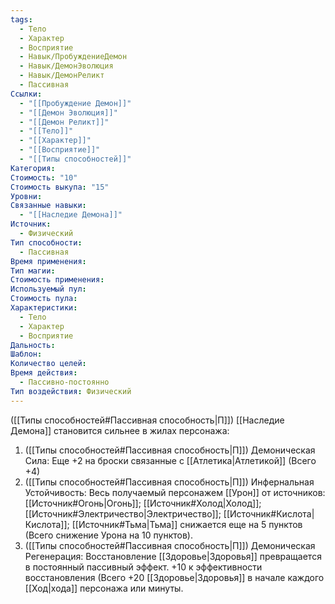 ```yaml
---
tags:
  - Тело
  - Характер
  - Восприятие
  - Навык/ПробуждениеДемон
  - Навык/ДемонЭволюция
  - Навык/ДемонРеликт
  - Пассивная
Ссылки:
  - "[[Пробуждение Демон]]"
  - "[[Демон Эволюция]]"
  - "[[Демон Реликт]]"
  - "[[Тело]]"
  - "[[Характер]]"
  - "[[Восприятие]]"
  - "[[Типы способностей]]"
Категория: 
Стоимость: "10"
Стоимость выкупа: "15"
Уровни: 
Связанные навыки:
  - "[[Наследие Демона]]"
Источник:
  - Физический
Тип способности:
  - Пассивная
Время применения: 
Тип магии: 
Стоимость применения: 
Используемый пул: 
Стоимость пула: 
Характеристики:
  - Тело
  - Характер
  - Восприятие
Дальность: 
Шаблон: 
Количество целей: 
Время действия:
  - Пассивно-постоянно
Тип воздействия: Физический
---
```

([[Типы способностей#Пассивная способность|П]]) [[Наследие Демона]] становится сильнее в жилах персонажа: 

1. ([[Типы способностей#Пассивная способность|П]]) Демоническая Сила: Еще +2 на броски связанные с [[Атлетика|Атлетикой]] (Всего +4)
2. ([[Типы способностей#Пассивная способность|П]]) Инфернальная Устойчивость: Весь получаемый персонажем [[Урон]] от источников: [[Источник#Огонь|Огонь]]; [[Источник#Холод|Холод]]; [[Источник#Электричество|Электричество]]; [[Источник#Кислота|Кислота]]; [[Источник#Тьма|Тьма]] снижается еще на 5 пунктов (Всего снижение Урона на 10 пунктов). 
3. ([[Типы способностей#Пассивная способность|П]]) Демоническая Регенерация: Восстановление [[Здоровье|Здоровья]] превращается в постоянный пассивный эффект. +10 к эффективности восстановления (Всего +20 [[Здоровье|Здоровья]]  в начале каждого [[Ход|хода]] персонажа или минуты.